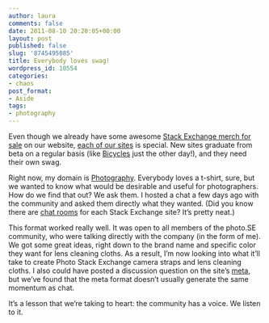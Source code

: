 ```yaml
---
author: laura
comments: false
date: 2011-08-10 20:20:05+00:00
layout: post
published: false
slug: '8745495085'
title: Everybody loves swag!
wordpress_id: 10554
categories:
- chaos
post_format:
- Aside
tags:
- photography
---
```


Even though we already have some awesome [Stack Exchange merch for sale](http://shop.stackexchange.com/) on our website, [each of our sites](http://stackexchange.com/sites) is special. New sites graduate from beta on a regular basis (like [Bicycles](http://bicycles.stackexchange.com) just the other day!), and they need their own swag.

Right now, my domain is [Photography](http://photo.stackexchange.com/). Everybody loves a t-shirt, sure, but we wanted to know what would be desirable and useful for photographers. How do we find that out? We ask them. I hosted a chat a few days ago with the community and asked them directly what they wanted. (Did you know there are [chat rooms](http://chat.photo.stackexchange.com) for each Stack Exchange site? It’s pretty neat.)

This format worked really well. It was open to all members of the photo.SE community, who were talking directly with the company (in the form of me). We got some great ideas, right down to the brand name and specific color they want for lens cleaning cloths. As a result, I’m now looking into what it’ll take to create Photo Stack Exchange camera straps and lens cleaning cloths. I also could have posted a discussion question on the site’s [meta](http://meta.photo.stackexchange.com), but we’ve found that the meta format doesn’t usually generate the same momentum as chat.

It’s a lesson that we’re taking to heart: the community has a voice. We listen to it.


